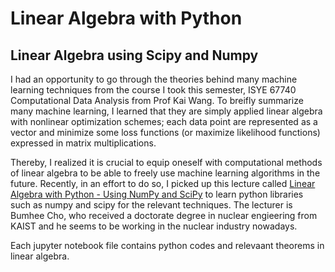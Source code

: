 # Linear Algebra with Python
## Linear Algebra using Scipy and Numpy

I had an opportunity to go through the theories behind many machine learning techniques from the course I took this semester, ISYE 67740 Computational Data Analysis from Prof Kai Wang. To breifly summarize many machine learning, I learned that they are simply applied linear algebra with nonlinear optimization schemes; each data point are represented as a vector and minimize some loss functions (or maximize likelihood functions) expressed in matrix multiplications.

Thereby, I realized it is crucial to equip oneself with computational methods of linear algebra to be able to freely use machine learning algorithms in the future. Recently, in an effort to do so, I picked up this lecture called [Linear Algebra with Python - Using NumPy and SciPy](https://www.inflearn.com/en/course/%EC%84%A0%ED%98%95%EB%8C%80%EC%88%98%ED%95%99#reviews) to learn python libraries such as numpy and scipy for the relevant techniques. The lecturer is Bumhee Cho, who received a doctorate degree in nuclear engieering from KAIST and he seems to be working in the nuclear industry nowadays.

Each jupyter notebook file contains python codes and relevaant theorems in linear algebra.
